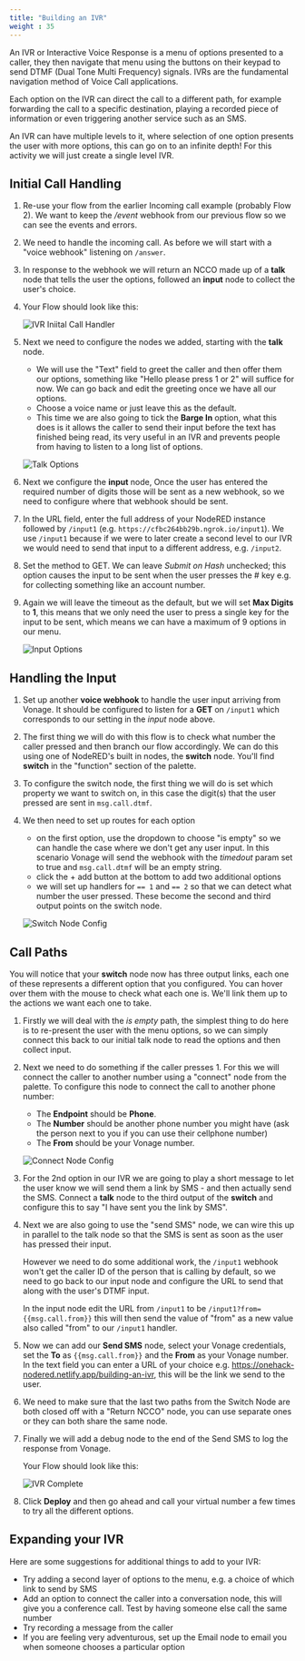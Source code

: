 ```yaml
---
title: "Building an IVR"
weight : 35
---
```


An IVR or Interactive Voice Response is a menu of options presented to a caller, they then navigate that menu using the buttons on their keypad to send DTMF (Dual Tone Multi Frequency) signals. IVRs are the fundamental navigation method of Voice Call applications.

Each option on the IVR can direct the call to a different path, for example forwarding the call to a specific destination, playing a recorded piece of information or even triggering another service such as an SMS.

An IVR can have multiple levels to it, where selection of one option presents the user with more options, this can go on to an infinite depth! For this activity we will just create a single level IVR.

## Initial Call Handling

1. Re-use your flow from the earlier Incoming call example (probably Flow 2). We want to keep the */event* webhook from our previous flow so we can see the events and errors.

1. We need to handle the incoming call. As before we will start with a "voice webhook" listening on `/answer`.

2. In response to the webhook we will return an NCCO made up of a **talk** node that tells the user the options, followed an **input** node to collect the user's choice. 


3. Your Flow should look like this:

    ![IVR Iniital Call Handler](/IVR_1.png)

4. Next we need to configure the nodes we added, starting with the **talk** node.

    - We will use the "Text" field to greet the caller and then offer them our options, something like "Hello please press 1 or 2" will suffice for now. We can go back and edit the greeting once we have all our options.
    - Choose a voice name or just leave this as the default.
    - This time we are also going to tick the **Barge In** option, what this does is it allows the caller to send their input before the text has finished being read, its very useful in an IVR and prevents people from having to listen to a long list of options.

    ![Talk Options](/Talk_Options.png)

5. Next we configure the **input** node, Once the user has entered the required number of digits those will be sent as a new webhook, so we need to configure where that webhook should be sent.

6. In the URL field, enter the full address of your NodeRED instance followed by `/input1` (e.g. `https://cfbc264bb29b.ngrok.io/input1`).  We use `/input1` because if we were to later create a second level to our IVR we would need to send that input to a different address, e.g. `/input2`.

7. Set the method to GET. We can leave *Submit on Hash* unchecked; this option causes the input to be sent when the user presses the # key e.g. for collecting something like an account number.

8. Again we will leave the timeout as the default, but we will set **Max Digits** to **1**, this means that we only need the user to press a single key for the input to be sent, which means we can have a maximum of 9 options in our menu.

    ![Input Options](/Input_Options.png)

## Handling the Input

1. Set up another **voice webhook** to handle the user input arriving from Vonage. It should be configured to listen for a **GET** on `/input1` which corresponds to our setting in the *input* node above.

2. The first thing we will do with this flow is to check what number the caller pressed and then branch our flow accordingly. We can do this using one of NodeRED's built in nodes, the **switch** node. You'll find **switch** in the "function" section of the palette.

3. To configure the switch node, the first thing we will do is set which property we want to switch on, in this case the digit(s) that the user pressed are sent in `msg.call.dtmf`.

4. We then need to set up routes for each option

    - on the first option, use the dropdown to choose "is empty" so we can handle the case where we don't get any user input. In this scenario Vonage will send the webhook with the *timedout* param set to true and `msg.call.dtmf` will be an empty string.
    - click the + add button at the bottom to add two additional options
    - we will set up handlers for `== 1` and `== 2` so that we can detect what number the user pressed. These become the second and third output points on the switch node.
 
    ![Switch Node Config](/Switch_Config.png) 

## Call Paths

You will notice that your **switch** node now has three output links, each one of these represents a different option that you configured. You can hover over them with the mouse to check what each one is. We'll link them up to the actions we want each one to take.

1. Firstly we will deal with the *is empty* path, the simplest thing to do here is to re-present the user with the menu options, so we can simply connect this back to our initial talk node to read the options and then collect input. 

2. Next we need to do something if the caller presses 1. For this we will connect the caller to another number using a "connect" node from the palette. To configure this node to connect the call to another phone number:
    - The **Endpoint** should be **Phone**. 
    - The **Number** should be another phone number you might have (ask the person next to you if you can use their cellphone number)
    - The **From** should be your Vonage number.

    ![Connect Node Config](/Connect_Node_Config.png)

3. For the 2nd option in our IVR we are going to play a short message to let the user know we will send them a link by SMS - and then actually send the SMS. Connect a **talk** node to the third output of the **switch** and configure this to say "I have sent you the link by SMS". 

4. Next we are also going to use the "send SMS" node, we can wire this up in parallel to the talk node so that the SMS is sent as soon as the user has pressed their input. 

    However we need to do some additional work, the `/input1` webhook won't get the caller ID of the person that is calling by default, so we need to go back to our input node and configure the URL to send that along with the user's DTMF input.

    In the input node edit the URL from `/input1` to be `/input1?from={{msg.call.from}}` this will then send the value of "from" as a new value also called "from" to our `/input1` handler.

5. Now we can add our **Send SMS** node, select your Vonage credentials, set the **To** as `{{msg.call.from}}` and the **From** as your Vonage number. In the text field you can enter a URL of your choice e.g. https://onehack-nodered.netlify.app/building-an-ivr, this will be the link we send to the user.

6. We need to make sure that the last two paths from the Switch Node are both closed off with a "Return NCCO" node, you can use separate ones or they can both share the same node.

7. Finally we will add a debug node to the end of the Send SMS to log the response from Vonage.

    Your Flow should look like this:

    ![IVR Complete](/IVR_Complete.png)

8. Click **Deploy** and then go ahead and call your virtual number a few times to try all the different options.


## Expanding your IVR

Here are some suggestions for additional things to add to your IVR:

* Try adding a second layer of options to the menu, e.g. a choice of which link to send by SMS
* Add an option to connect the caller into a conversation node, this will give you a conference call. Test by having someone else call the same number
* Try recording a message from the caller
* If you are feeling very adventurous, set up the Email node to email you when someone chooses a particular option











